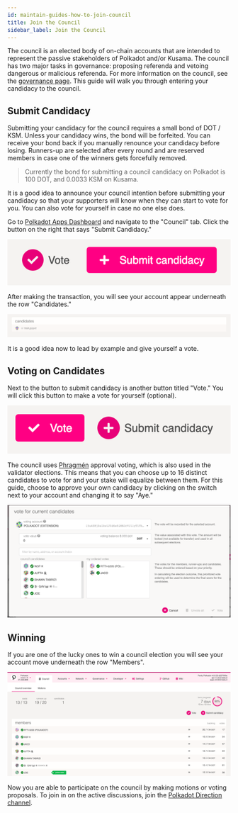 ```yaml
---
id: maintain-guides-how-to-join-council
title: Join the Council
sidebar_label: Join the Council
---
```


<!-- no updates -->

The council is an elected body of on-chain accounts that are intended to represent the passive
stakeholders of Polkadot and/or Kusama. The council has two major tasks in governance: proposing
referenda and vetoing dangerous or malicious referenda. For more information on the council, see the
[governance page](../learn/learn-governance.md#council). This guide will walk you through entering your
candidacy to the council.

## Submit Candidacy

Submitting your candidacy for the council requires a small bond of DOT / KSM. Unless your candidacy
wins, the bond will be forfeited. You can receive your bond back if you manually renounce your
candidacy before losing. Runners-up are selected after every round and are reserved members in case
one of the winners gets forcefully removed.

> Currently the bond for submitting a council candidacy on Polkadot is 100 DOT, and 0.0033 KSM on
> Kusama.

It is a good idea to announce your council intention before submitting your candidacy so that your
supporters will know when they can start to vote for you. You can also vote for yourself in case no
one else does.

Go to [Polkadot Apps Dashboard](https://polkadot.js.org/apps) and navigate to the "Council" tab.
Click the button on the right that says "Submit Candidacy."

![submit candidancy button](../assets/council/polkadotjs_submit_candidancy.png)

After making the transaction, you will see your account appear underneath the row "Candidates."

![candidates list](../assets/council/polkadotjs_candidates.png)

It is a good idea now to lead by example and give yourself a vote.

## Voting on Candidates

Next to the button to submit candidacy is another button titled "Vote." You will click this button
to make a vote for yourself (optional).

![voting button on UI](../assets/council/polkadotjs_vote_button.png)

The council uses [Phragmén](../learn/learn-phragmen.md) approval voting, which is also used in the validator
elections. This means that you can choose up to 16 distinct candidates to vote for and your stake
will equalize between them. For this guide, choose to approve your own candidacy by clicking on the
switch next to your account and changing it to say "Aye."

![voting pop up on UI](../assets/council/polkadotjs_voting.png)

## Winning

If you are one of the lucky ones to win a council election you will see your account move underneath
the row "Members".

![council members list](../assets/council/polkadotjs_council_members.png)

Now you are able to participate on the council by making motions or voting proposals. To join in on
the active discussions, join the
[Polkadot Direction channel](https://matrix.to/#/#polkadot-direction:matrix.parity.io).
